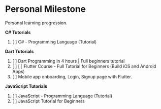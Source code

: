 # Personal Milestone

Personal learning progression.

**C# Tutorials**

1. [ ] C# - Programming Language (Tutorial)

**Dart Tutorials**

1. [ ] Dart Programming in 4 hours | Full beginners tutorial
2. [ ] [ ] Flutter Course - Full Tutorial for Beginners (Build iOS and Android Apps)
3. [ ] Mobile app onboarding, Login, Signup page with Flutter.

**JavaScript Tutorials**

1. [ ] JavaScript - Programming Language (Tutorial)
2. [ ] JavaScript Tutorial for Beginners

